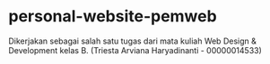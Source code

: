 # personal-website-pemweb
Dikerjakan sebagai salah satu tugas dari mata kuliah Web Design &amp; Development kelas B. (Triesta Arviana Haryadinanti - 00000014533)
